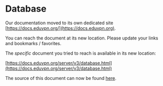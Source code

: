 # Database
    
Our documentation moved to its own dedicated site 
[https://docs.eduvpn.org/](https://docs.eduvpn.org).

You can reach the document at its new location. Please update your links and 
bookmarks / favorites.

The _specific_ document you tried to reach is available in its new location:

[https://docs.eduvpn.org/server/v3/database.html](https://docs.eduvpn.org/server/v3/database.html)

The source of this document can now be found [here](https://codeberg.org/eduVPN/documentation/src/branch/v3/database.md).
